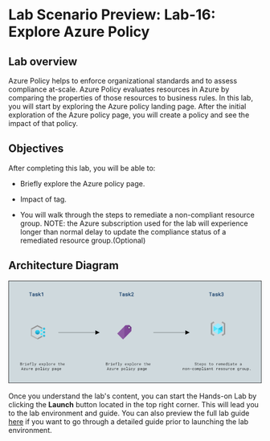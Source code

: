 # Lab Scenario Preview: Lab-16: Explore Azure Policy

## Lab overview

Azure Policy helps to enforce organizational standards and to assess compliance at-scale. Azure Policy evaluates resources in Azure by comparing the properties of those resources to business rules. In this lab, you will start by exploring the Azure policy landing page. After the initial exploration of the Azure policy page, you will create a policy and see the impact of that policy.

## Objectives

After completing this lab, you will be able to:

- Briefly explore the Azure policy page.

- Impact of tag.

-  You will walk through the steps to remediate a non-compliant resource group. NOTE: the Azure subscription used for the lab will experience longer than normal delay to update the compliance status of a remediated resource group.(Optional)

## Architecture Diagram

![](../Images/preview16.png)

Once you understand the lab's content, you can start the Hands-on Lab by clicking the **Launch** button located in the top right corner. This will lead you to the lab environment and guide. You can also preview the full lab guide [here](https://experience.cloudlabs.ai/#/labguidepreview/3b9f8604-b20c-4ebd-a9a7-09d37946cefd) if you want to go through a detailed guide prior to launching the lab environment.
